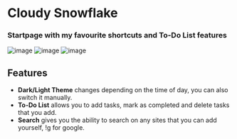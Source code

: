 # Cloudy Snowflake
### Startpage with my favourite shortcuts and To-Do List features

![image](https://user-images.githubusercontent.com/72144072/151654533-ae7dad5d-f0dc-4a54-829e-5af912cb86a8.png)
![image](https://user-images.githubusercontent.com/72144072/151654568-373a95c1-8237-4998-bc51-fd23a9e73e7e.png)
![image](https://user-images.githubusercontent.com/72144072/151654594-7aa3e38a-e81a-402f-b951-268d5788a702.png)


## Features
- **Dark/Light Theme** changes depending on the time of day, you can also switch it manually. 
- **To-Do List** allows you to add tasks, mark as completed and delete tasks that you add.
- **Search** gives you the ability to search on any sites that you can add yourself, !g for google.

